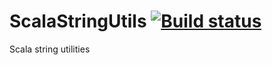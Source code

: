 # ScalaStringUtils [![Build status](https://teamcity.lolhens.de/app/rest/builds/buildType:ScalaStringUtils_Build/statusIcon.svg)](https://teamcity.lolhens.de/viewType.html?buildTypeId=ScalaStringUtils_Build&guest=1)
Scala string utilities

